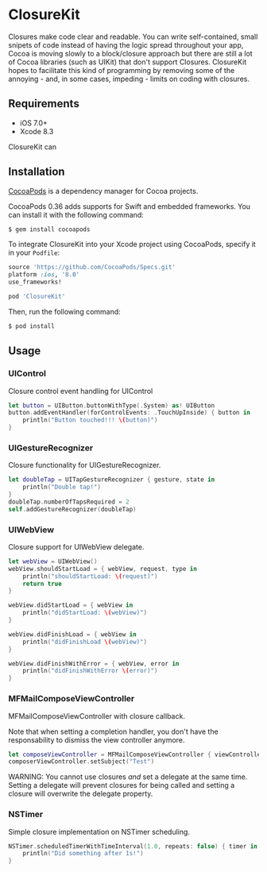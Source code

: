 # ClosureKit

Closures make code clear and readable. You can write self-contained, small snipets of code instead of having the logic spread throughout your app,  Cocoa is moving slowly to a block/closure approach but there are still a lot of Cocoa libraries (such as UIKit) that don't support Closures. ClosureKit hopes to facilitate this kind of programming by removing some of the annoying - and, in some cases, impeding - limits on coding with closures.

## Requirements

 * iOS 7.0+
 * Xcode 8.3

ClosureKit can 

## Installation

[CocoaPods](http://cocoapods.org) is a dependency manager for Cocoa projects.

CocoaPods 0.36 adds supports for Swift and embedded frameworks. You can install it with the following command:

```bash
$ gem install cocoapods
```

To integrate ClosureKit into your Xcode project using CocoaPods, specify it in your `Podfile`:

```ruby
source 'https://github.com/CocoaPods/Specs.git'
platform :ios, '8.0'
use_frameworks!

pod 'ClosureKit'
```

Then, run the following command:

```bash
$ pod install
```

## Usage

### UIControl

Closure control event handling for UIControl

```swift
let button = UIButton.buttonWithType(.System) as! UIButton
button.addEventHandler(forControlEvents: .TouchUpInside) { button in
    println("Button touched!!! \(button)")
}
```

### UIGestureRecognizer

Closure functionality for UIGestureRecognizer.

```swift
let doubleTap = UITapGestureRecognizer { gesture, state in
    println("Double tap!")
}
doubleTap.numberOfTapsRequired = 2
self.addGestureRecognizer(doubleTap)
```

### UIWebView

Closure support for UIWebView delegate.

```swift
let webView = UIWebView()
webView.shouldStartLoad = { webView, request, type in
    println("shouldStartLoad: \(request)")
    return true
}

webView.didStartLoad = { webView in
    println("didStartLoad: \(webView)")
}

webView.didFinishLoad = { webView in
    println("didFinishLoad \(webView)")
}

webView.didFinishWithError = { webView, error in
    println("didFinishWithError \(error)")
}
```

### MFMailComposeViewController

MFMailComposeViewController with closure callback.

Note that when setting a completion handler, you don't have the responsability to dismiss the view controller
anymore.

```swift
let composeViewController = MFMailComposeViewController { viewController, result, type in println("Done") }
composerViewController.setSubject("Test")
```

WARNING: You cannot use closures *and* set a delegate at the same time. Setting a delegate will prevent
closures for being called and setting a closure will overwrite the delegate property.

### NSTimer

Simple closure implementation on NSTimer scheduling.

```swift
NSTimer.scheduledTimerWithTimeInterval(1.0, repeats: false) { timer in
    println("Did something after 1s!")
}
```
